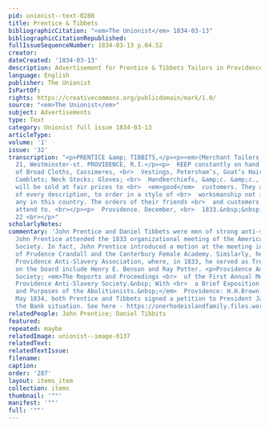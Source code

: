 ```yaml
---
pid: unionist--text-0288
title: Prentice & Tibbets
bibliographicCitation: "<em>The Unionist</em> 1834-03-13"
bibliographicCitationRepublished: 
fullIssueSequenceNumber: 1834-03-13 p.04.52
creator: 
dateCreated: '1834-03-13'
description: Advertisement for Prentice & Tibbets Tailors in Providence
language: English
publisher: The Unionist
IsPartOf: 
rights: https://creativecommons.org/publicdomain/mark/1.0/
source: "<em>The Unionist</em>"
subject: Advertisements
type: Text
category: Unionist full issue 1834-03-13
articleType: 
volume: '1'
issue: '32'
transcription: "<p>PRENTICE &amp; TIBBITS,</p><p><em>(Merchant Tailors,)</em></p><p>No.
  21, Westminster-st. PROVIDENCE, R.I.</p><p>  KEEP constantly on hand a large assortment
  of Broad Cloths, Cassimeres, <br>  Vestings, Petersham’s, Goat’s Hair &amp; common
  Camblets; Neck Stocks; Gloves; <br>  Handkerchiefs, &amp;c. &amp;c., all of which
  will be sold at fair prices to <br>  <em>good</em>  customers. They also make clothes
  of every description, to order in a style of <br>  worksmanship not inferior to
  any in this country. The orders of their friends <br>  and customers will be punctually
  attend to. <br></p><p>  Providence. December, <br>  1833.&nbsp;&nbsp;&nbsp;&nbsp;&nbsp;&nbsp;&nbsp;&nbsp;&nbsp;&nbsp;&nbsp;
  22 <br></p>"
scholarlyNotes: 
commentary: 'John Prentice and Daniel Tibbets were men of strong anti-slavery sentiments.
  John Prentice attended the 1833 organizational meeting of the American Anti-Slavery
  Society. In fact, John Prentice introduced a motion at the meeting in approbation
  of Prudence Crandall and the Canterbury Female Academy. Similarly, he was in the
  Providence Anti-Slavery Association, where, in 1833, he served as Treasurer. Others
  on the board include Henry E. Benson and Ray Potter. <p>Providence Anti-Slavery
  Society; <em>The Reports and Proceedings <br>  of the First Annual Meeting of the
  Providence Anti-Slavery Society.&nbsp; With <br>  a Brief Exposition of the Principles
  and Purposes of the Abolitionists.&nbsp;</em>  Providence: H.H.Brown, 1833 <br></p>In
  May 1834, both Prentice and Tibbets signed a petition to President Jackson protesting
  the Bank situation. See here - https://onerhodeislandfamily.files.wordpress.com/2021/06/10bf5-pages-from-1834-ri-petition-bank-of-the-us.pdf '
relatedPeople: John Prentice; Daniel Tibbits
featured: 
repeated: maybe
relatedImage: unionist--image-0137
relatedText: 
relatedTextIssue: 
filename: 
caption: 
order: '287'
layout: items_item
collection: items
thumbnail: '""'
manifest: '""'
full: '""'
---
```

